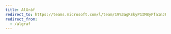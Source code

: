```yaml
---
title: AlGráf
redirect_to: https://teams.microsoft.com/l/team/19%3agREkyP1IM8yPfa1nJFr3kT5nbuOodQXaYmGk_Z99a501%40thread.tacv2/conversations?groupId=1abb5ae5-057f-48fe-b380-18826a6763d0&tenantId=6a3548ab-7570-4271-91a8-58da00697029
redirect_from:
  - /algraf
---
```

